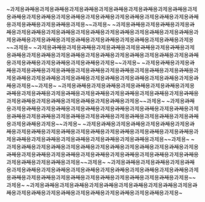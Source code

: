 ~과제용~~과제용~~과제용~~과제용~~과제용~~과제용~~과제용~~과제용~~과제용~~과제용~~과제용~~과제용~~과제용~~과제용~~과제용~~과제용~~과제용~~과제용~~과제용~~과제용~~과제용~~과제용~~과제용~~과제용~~과제용~~과제용~~과제용~~과제용~~과제용~~과제용~~과제용~~과제용~
~과제용~~과제용~~과제용~~과제용~~과제용~~과제용~~과제용~~과제용~~과제용~~과제용~~과제용~~과제용~~과제용~~과제용~~과제용~~과제용~~과제용~~과제용~~과제용~~과제용~~과제용~~과제용~~과제용~~과제용~~과제용~~과제용~~과제용~~과제용~~과제용~~과제용~~과제용~~과제용~
~과제용~~과제용~~과제용~~과제용~~과제용~~과제용~~과제용~~과제용~~과제용~~과제용~~과제용~~과제용~~과제용~~과제용~~과제용~~과제용~~과제용~~과제용~~과제용~~과제용~~과제용~~과제용~~과제용~~과제용~~과제용~~과제용~~과제용~~과제용~~과제용~~과제용~~과제용~~과제용~
~과제용~~과제용~~과제용~~과제용~~과제용~~과제용~~과제용~~과제용~~과제용~~과제용~~과제용~~과제용~~과제용~~과제용~~과제용~~과제용~~과제용~~과제용~~과제용~~과제용~~과제용~~과제용~~과제용~~과제용~~과제용~~과제용~~과제용~~과제용~~과제용~~과제용~~과제용~~과제용~
~과제용~~과제용~~과제용~~과제용~~과제용~~과제용~~과제용~~과제용~~과제용~~과제용~~과제용~~과제용~~과제용~~과제용~~과제용~~과제용~~과제용~~과제용~~과제용~~과제용~~과제용~~과제용~~과제용~~과제용~~과제용~~과제용~~과제용~~과제용~~과제용~~과제용~~과제용~~과제용~
~과제용~~과제용~~과제용~~과제용~~과제용~~과제용~~과제용~~과제용~~과제용~~과제용~~과제용~~과제용~~과제용~~과제용~~과제용~~과제용~~과제용~~과제용~~과제용~~과제용~~과제용~~과제용~~과제용~~과제용~~과제용~~과제용~~과제용~~과제용~~과제용~~과제용~~과제용~~과제용~
~과제용~~과제용~~과제용~~과제용~~과제용~~과제용~~과제용~~과제용~~과제용~~과제용~~과제용~~과제용~~과제용~~과제용~~과제용~~과제용~~과제용~~과제용~~과제용~~과제용~~과제용~~과제용~~과제용~~과제용~~과제용~~과제용~~과제용~~과제용~~과제용~~과제용~~과제용~~과제용~
~과제용~~과제용~~과제용~~과제용~~과제용~~과제용~~과제용~~과제용~~과제용~~과제용~~과제용~~과제용~~과제용~~과제용~~과제용~~과제용~~과제용~~과제용~~과제용~~과제용~~과제용~~과제용~~과제용~~과제용~~과제용~~과제용~~과제용~~과제용~~과제용~~과제용~~과제용~~과제용~
~과제용~~과제용~~과제용~~과제용~~과제용~~과제용~~과제용~~과제용~~과제용~~과제용~~과제용~~과제용~~과제용~~과제용~~과제용~~과제용~~과제용~~과제용~~과제용~~과제용~~과제용~~과제용~~과제용~~과제용~~과제용~~과제용~~과제용~~과제용~~과제용~~과제용~~과제용~~과제용~
~과제용~~과제용~~과제용~~과제용~~과제용~~과제용~~과제용~~과제용~~과제용~~과제용~~과제용~~과제용~~과제용~~과제용~~과제용~~과제용~~과제용~~과제용~~과제용~~과제용~~과제용~~과제용~~과제용~
